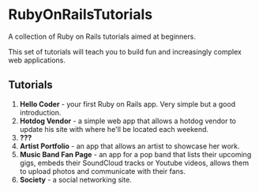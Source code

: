 RubyOnRailsTutorials
====================

A collection of Ruby on Rails tutorials aimed at beginners.

This set of tutorials will teach you to build fun and increasingly complex web applications.


## Tutorials

1. **Hello Coder** - your first Ruby on Rails app. Very simple but a good introduction.
1. **Hotdog Vendor** - a simple web app that allows a hotdog vendor to update his site with where he'll be located each weekend.
1. **???**
1. **Artist Portfolio** - an app that allows an artist to showcase her work.
1. **Music Band Fan Page** - an app for a pop band that lists their upcoming gigs, embeds their SoundCloud tracks or Youtube videos, allows them to upload photos and communicate with their fans.
1. **Society** - a social networking site.


